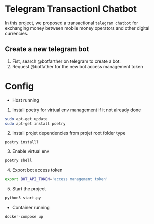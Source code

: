 # Telegram Transactionl Chatbot

In this project, we proposed a  transactional `telegram chatbot` for exchanging money between mobile money operators and other digital currencies.

## Create a new telegram bot
1. Fist, search @botfarther on telegram to create a bot.
2. Request @botfather for the new bot access management token

# Config

- Host running
1. Install poetry for virtual env management if it not already done
```bash
sudo apt-get update
sudo apt-get install poetry
```

2. Install projet dependencies
from projet root folder type
```bash
poetry installl
```

3. Enable virtual env
```bash
poetry shell
```

4. Export bot access token
```bash
export BOT_API_TOKEN='access management token'
```

5. Start the project
```bash
python3 start.py
```

- Container running
```python
docker-compose up
```
 